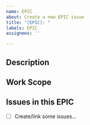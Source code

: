 ```yaml
---
name: EPIC
about: Create a new EPIC issue
title: "[EPIC]: "
labels: EPIC
assignees: ''

---
```


## Description


## Work Scope


## Issues in this EPIC
- [ ] Create/link some issues...
